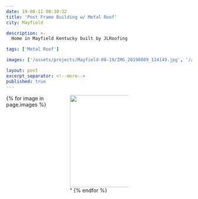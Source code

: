 ```yaml
---
date: 19-08-11 08:30:32
title: 'Post Frame Building w/ Metal Roof'
city: Mayfield

description: >-
  Home in Mayfield Kentucky built by JLRoofing

tags: ['Metal Roof']

images: ['/assets/projects/Mayfield-08-19/IMG_20190809_124149.jpg', '/assets/projects/Mayfield-08-19/IMG_20190809_063922.jpg', '/assets/projects/Mayfield-08-19/IMG_20190807_095918.jpg', '/assets/projects/Mayfield-08-19/IMG_20190808_093607.jpg', '/assets/projects/Mayfield-08-19/IMG_20190812_132639.jpg', '/assets/projects/Mayfield-08-19/IMG_20190812_132708.jpg', '/assets/projects/Mayfield-08-19/IMG_20190813_084030.jpg', '/assets/projects/Mayfield-08-19/mayfield_007_19_08.jpg']

layout: post
excerpt_separator: <!--more-->
published: true
---
```


<div style="align: right;">
  <div style="column-count: 3; padding: 0 auto 0 auto">
    {% for image in page.images %}
      <img src="{{ image | prepend: site.baseurl }} height="250px" width="250px"/>"
    {% endfor %}
    </div>
  </div>
<!--more-->
